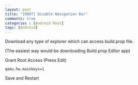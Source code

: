 ```yaml
---
layout: post
title: "[ROOT] Disable Navigation Bar"
comments: true
categories : [Android Root]
tags: [Android]
---
```


Download any type of explorer which can access build.prop file.

(The easiest way would be downloading Build.prop Editor app)

Grant Root Access (Press Edit)

```
qemu.hw.mainkeys=1
```

Save and Restart
